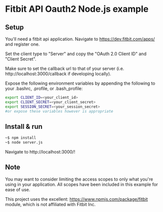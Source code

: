 # Fitbit API Oauth2 Node.js example

## Setup
You'll need a fitbit api application. Navigate to https://dev.fitbit.com/apps/ and register one.

Set the client type to "Server" and copy the "OAuth 2.0 Client ID" and "Client Secret".

Make sure to set the callback url to that of your server (i.e. http://localhost:3000/callback if developing locally).

Expose the following environment variables by appending the following to your .bashrc, .profile, or .bash_profile:

```bash
export CLIENT_ID=<your_client_id>
export CLIENT_SECRET=<your_client_secret>
export SESSION_SECRET=<your_session_secret>
#or expose these variables however is appropriate
```

## Install & run

```bash
~$ npm install
~$ node server.js
```

Navigate to http://localhost:3000/!

## Note

You may want to consider limiting the access scopes to only what you're using in your application. All scopes have been included in this example for ease of use.

This project uses the excellent: https://www.npmjs.com/package/fitbit module, which is not affiliated with Fitbit Inc.